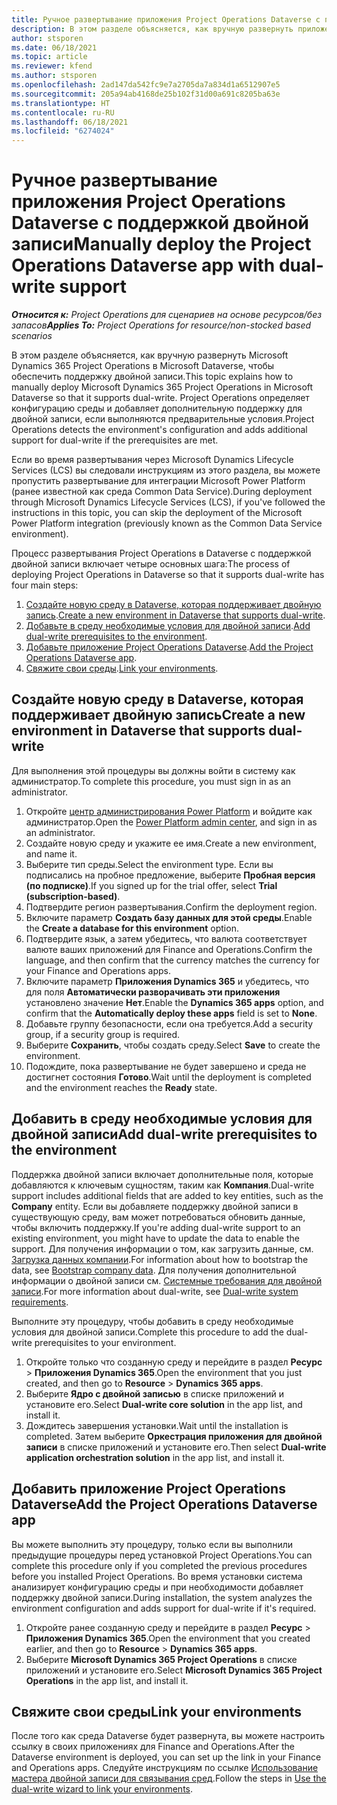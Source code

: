 ```yaml
---
title: Ручное развертывание приложения Project Operations Dataverse с поддержкой двойной записи
description: В этом разделе объясняется, как вручную развернуть приложение Project Operations Dataverse, чтобы обеспечить поддержку двойной записи.
author: stsporen
ms.date: 06/18/2021
ms.topic: article
ms.reviewer: kfend
ms.author: stsporen
ms.openlocfilehash: 2ad147da542fc9e7a2705da7a834d1a6512907e5
ms.sourcegitcommit: 205a94ab4168de25b102f31d00a691c8205ba63e
ms.translationtype: HT
ms.contentlocale: ru-RU
ms.lasthandoff: 06/18/2021
ms.locfileid: "6274024"
---
```

# <a name="manually-deploy-the-project-operations-dataverse-app-with-dual-write-support"></a><span data-ttu-id="fca9a-103">Ручное развертывание приложения Project Operations Dataverse с поддержкой двойной записи</span><span class="sxs-lookup"><span data-stu-id="fca9a-103">Manually deploy the Project Operations Dataverse app with dual-write support</span></span>

<span data-ttu-id="fca9a-104">_**Относится к:** Project Operations для сценариев на основе ресурсов/без запасов_</span><span class="sxs-lookup"><span data-stu-id="fca9a-104">_**Applies To:** Project Operations for resource/non-stocked based scenarios_</span></span>

<span data-ttu-id="fca9a-105">В этом разделе объясняется, как вручную развернуть Microsoft Dynamics 365 Project Operations в Microsoft Dataverse, чтобы обеспечить поддержку двойной записи.</span><span class="sxs-lookup"><span data-stu-id="fca9a-105">This topic explains how to manually deploy Microsoft Dynamics 365 Project Operations in Microsoft Dataverse so that it supports dual-write.</span></span> <span data-ttu-id="fca9a-106">Project Operations определяет конфигурацию среды и добавляет дополнительную поддержку для двойной записи, если выполняются предварительные условия.</span><span class="sxs-lookup"><span data-stu-id="fca9a-106">Project Operations detects the environment's configuration and adds additional support for dual-write if the prerequisites are met.</span></span>

<span data-ttu-id="fca9a-107">Если во время развертывания через Microsoft Dynamics Lifecycle Services (LCS) вы следовали инструкциям из этого раздела, вы можете пропустить развертывание для интеграции Microsoft Power Platform (ранее известной как среда Common Data Service).</span><span class="sxs-lookup"><span data-stu-id="fca9a-107">During deployment through Microsoft Dynamics Lifecycle Services (LCS), if you've followed the instructions in this topic, you can skip the deployment of the Microsoft Power Platform integration (previously known as the Common Data Service environment).</span></span>

<span data-ttu-id="fca9a-108">Процесс развертывания Project Operations в Dataverse с поддержкой двойной записи включает четыре основных шага:</span><span class="sxs-lookup"><span data-stu-id="fca9a-108">The process of deploying Project Operations in Dataverse so that it supports dual-write has four main steps:</span></span>

1. <span data-ttu-id="fca9a-109">[Создайте новую среду в Dataverse, которая поддерживает двойную запись](#create).</span><span class="sxs-lookup"><span data-stu-id="fca9a-109">[Create a new environment in Dataverse that supports dual-write](#create).</span></span>
2. <span data-ttu-id="fca9a-110">[Добавьте в среду необходимые условия для двойной записи](#prerequisites).</span><span class="sxs-lookup"><span data-stu-id="fca9a-110">[Add dual-write prerequisites to the environment](#prerequisites).</span></span>
3. <span data-ttu-id="fca9a-111">[Добавьте приложение Project Operations Dataverse](#dataverse).</span><span class="sxs-lookup"><span data-stu-id="fca9a-111">[Add the Project Operations Dataverse app](#dataverse).</span></span>
4. <span data-ttu-id="fca9a-112">[Свяжите свои среды](#link).</span><span class="sxs-lookup"><span data-stu-id="fca9a-112">[Link your environments](#link).</span></span>

## <a name="create-a-new-environment-in-dataverse-that-supports-dual-write"></a><a name="create"></a><span data-ttu-id="fca9a-113">Создайте новую среду в Dataverse, которая поддерживает двойную запись</span><span class="sxs-lookup"><span data-stu-id="fca9a-113">Create a new environment in Dataverse that supports dual-write</span></span>

<span data-ttu-id="fca9a-114">Для выполнения этой процедуры вы должны войти в систему как администратор.</span><span class="sxs-lookup"><span data-stu-id="fca9a-114">To complete this procedure, you must sign in as an administrator.</span></span>

1. <span data-ttu-id="fca9a-115">Откройте [центр администрирования Power Platform](https://admin.powerplatform.com) и войдите как администратор.</span><span class="sxs-lookup"><span data-stu-id="fca9a-115">Open the [Power Platform admin center](https://admin.powerplatform.com), and sign in as an administrator.</span></span>
2. <span data-ttu-id="fca9a-116">Создайте новую среду и укажите ее имя.</span><span class="sxs-lookup"><span data-stu-id="fca9a-116">Create a new environment, and name it.</span></span>
3. <span data-ttu-id="fca9a-117">Выберите тип среды.</span><span class="sxs-lookup"><span data-stu-id="fca9a-117">Select the environment type.</span></span> <span data-ttu-id="fca9a-118">Если вы подписались на пробное предложение, выберите **Пробная версия (по подписке)**.</span><span class="sxs-lookup"><span data-stu-id="fca9a-118">If you signed up for the trial offer, select **Trial (subscription-based)**.</span></span>
4. <span data-ttu-id="fca9a-119">Подтвердите регион развертывания.</span><span class="sxs-lookup"><span data-stu-id="fca9a-119">Confirm the deployment region.</span></span>
5. <span data-ttu-id="fca9a-120">Включите параметр **Создать базу данных для этой среды**.</span><span class="sxs-lookup"><span data-stu-id="fca9a-120">Enable the **Create a database for this environment** option.</span></span> 
6. <span data-ttu-id="fca9a-121">Подтвердите язык, а затем убедитесь, что валюта соответствует валюте ваших приложений для Finance and Operations.</span><span class="sxs-lookup"><span data-stu-id="fca9a-121">Confirm the language, and then confirm that the currency matches the currency for your Finance and Operations apps.</span></span>
7. <span data-ttu-id="fca9a-122">Включите параметр **Приложения Dynamics 365** и убедитесь, что для поля **Автоматически разворачивать эти приложения** установлено значение **Нет**.</span><span class="sxs-lookup"><span data-stu-id="fca9a-122">Enable the **Dynamics 365 apps** option, and confirm that the **Automatically deploy these apps** field is set to **None**.</span></span>
8. <span data-ttu-id="fca9a-123">Добавьте группу безопасности, если она требуется.</span><span class="sxs-lookup"><span data-stu-id="fca9a-123">Add a security group, if a security group is required.</span></span>
9. <span data-ttu-id="fca9a-124">Выберите **Сохранить**, чтобы создать среду.</span><span class="sxs-lookup"><span data-stu-id="fca9a-124">Select **Save** to create the environment.</span></span>
10. <span data-ttu-id="fca9a-125">Подождите, пока развертывание не будет завершено и среда не достигнет состояния **Готово**.</span><span class="sxs-lookup"><span data-stu-id="fca9a-125">Wait until the deployment is completed and the environment reaches the **Ready** state.</span></span>

## <a name="add-dual-write-prerequisites-to-the-environment"></a><a name="prerequisites"></a><span data-ttu-id="fca9a-126">Добавить в среду необходимые условия для двойной записи</span><span class="sxs-lookup"><span data-stu-id="fca9a-126">Add dual-write prerequisites to the environment</span></span>

<span data-ttu-id="fca9a-127">Поддержка двойной записи включает дополнительные поля, которые добавляются к ключевым сущностям, таким как **Компания**.</span><span class="sxs-lookup"><span data-stu-id="fca9a-127">Dual-write support includes additional fields that are added to key entities, such as the **Company** entity.</span></span> <span data-ttu-id="fca9a-128">Если вы добавляете поддержку двойной записи в существующую среду, вам может потребоваться обновить данные, чтобы включить поддержку.</span><span class="sxs-lookup"><span data-stu-id="fca9a-128">If you're adding dual-write support to an existing environment, you might have to update the data to enable the support.</span></span> <span data-ttu-id="fca9a-129">Для получения информации о том, как загрузить данные, см. [Загрузка данных компании](/dynamics365/fin-ops-core/dev-itpro/data-entities/dual-write/bootstrap-company-data).</span><span class="sxs-lookup"><span data-stu-id="fca9a-129">For information about how to bootstrap the data, see [Bootstrap company data](/dynamics365/fin-ops-core/dev-itpro/data-entities/dual-write/bootstrap-company-data).</span></span> <span data-ttu-id="fca9a-130">Для получения дополнительной информации о двойной записи см. [Системные требования для двойной записи](/dynamics365/fin-ops-core/dev-itpro/data-entities/dual-write/dual-write-system-req).</span><span class="sxs-lookup"><span data-stu-id="fca9a-130">For more information about dual-write, see [Dual-write system requirements](/dynamics365/fin-ops-core/dev-itpro/data-entities/dual-write/dual-write-system-req).</span></span>

<span data-ttu-id="fca9a-131">Выполните эту процедуру, чтобы добавить в среду необходимые условия для двойной записи.</span><span class="sxs-lookup"><span data-stu-id="fca9a-131">Complete this procedure to add the dual-write prerequisites to your environment.</span></span>

1. <span data-ttu-id="fca9a-132">Откройте только что созданную среду и перейдите в раздел **Ресурс** \> **Приложения Dynamics 365**.</span><span class="sxs-lookup"><span data-stu-id="fca9a-132">Open the environment that you just created, and then go to **Resource** \> **Dynamics 365 apps**.</span></span>
2. <span data-ttu-id="fca9a-133">Выберите **Ядро с двойной записью** в списке приложений и установите его.</span><span class="sxs-lookup"><span data-stu-id="fca9a-133">Select **Dual-write core solution** in the app list, and install it.</span></span>
3. <span data-ttu-id="fca9a-134">Дождитесь завершения установки.</span><span class="sxs-lookup"><span data-stu-id="fca9a-134">Wait until the installation is completed.</span></span> <span data-ttu-id="fca9a-135">Затем выберите **Оркестрация приложения для двойной записи** в списке приложений и установите его.</span><span class="sxs-lookup"><span data-stu-id="fca9a-135">Then select **Dual-write application orchestration solution** in the app list, and install it.</span></span>

## <a name="add-the-project-operations-dataverse-app"></a><a name="dataverse"></a><span data-ttu-id="fca9a-136">Добавить приложение Project Operations Dataverse</span><span class="sxs-lookup"><span data-stu-id="fca9a-136">Add the Project Operations Dataverse app</span></span>

<span data-ttu-id="fca9a-137">Вы можете выполнить эту процедуру, только если вы выполнили предыдущие процедуры перед установкой Project Operations.</span><span class="sxs-lookup"><span data-stu-id="fca9a-137">You can complete this procedure only if you completed the previous procedures before you installed Project Operations.</span></span> <span data-ttu-id="fca9a-138">Во время установки система анализирует конфигурацию среды и при необходимости добавляет поддержку двойной записи.</span><span class="sxs-lookup"><span data-stu-id="fca9a-138">During installation, the system analyzes the environment configuration and adds support for dual-write if it's required.</span></span>

1. <span data-ttu-id="fca9a-139">Откройте ранее созданную среду и перейдите в раздел **Ресурс** \> **Приложения Dynamics 365**.</span><span class="sxs-lookup"><span data-stu-id="fca9a-139">Open the environment that you created earlier, and then go to **Resource** \> **Dynamics 365 apps**.</span></span>
2. <span data-ttu-id="fca9a-140">Выберите **Microsoft Dynamics 365 Project Operations** в списке приложений и установите его.</span><span class="sxs-lookup"><span data-stu-id="fca9a-140">Select **Microsoft Dynamics 365 Project Operations** in the app list, and install it.</span></span>

## <a name="link-your-environments"></a><a name="link"></a><span data-ttu-id="fca9a-141">Свяжите свои среды</span><span class="sxs-lookup"><span data-stu-id="fca9a-141">Link your environments</span></span>

<span data-ttu-id="fca9a-142">После того как среда Dataverse будет развернута, вы можете настроить ссылку в своих приложениях для Finance and Operations.</span><span class="sxs-lookup"><span data-stu-id="fca9a-142">After the Dataverse environment is deployed, you can set up the link in your Finance and Operations apps.</span></span> <span data-ttu-id="fca9a-143">Следуйте инструкциям по ссылке [Использование мастера двойной записи для связывания сред](/dynamics365/fin-ops-core/dev-itpro/data-entities/dual-write/link-your-environment).</span><span class="sxs-lookup"><span data-stu-id="fca9a-143">Follow the steps in [Use the dual-write wizard to link your environments](/dynamics365/fin-ops-core/dev-itpro/data-entities/dual-write/link-your-environment).</span></span>
